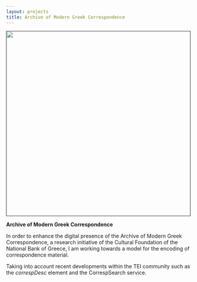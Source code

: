 ```yaml
---
layout: projects
title: Archive of Modern Greek Correspondence
---
```

<a href=""><img src="../images/" width="500"/></a>

**Archive of Modern Greek Correspondence**

In order to enhance the digital presence of the Archive of Modern Greek Correspondence, a research initiative of the Cultural Foundation of the National Bank of Greece, I am working towards a model for the encoding of correspondence material. 

Taking into account recent developments within the TEI community such as the _correspDesc_ element and the CorrespSearch service. 
